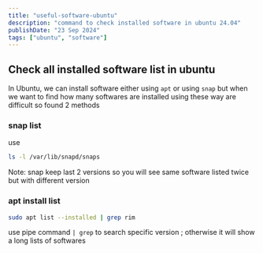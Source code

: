 ```yaml
---
title: "useful-software-ubuntu"
description: "command to check installed software in ubuntu 24.04"
publishDate: "23 Sep 2024"
tags: ["ubuntu", "software"]
---
```


## Check all installed software list in ubuntu

In Ubuntu, we can install software either using `apt` or using `snap` but when we want to find how many softwares are installed using these way are difficult  so found 2 methods

### snap list

use

```sh
ls -l /var/lib/snapd/snaps
```

 Note: snap keep last 2 versions so you will see same software listed twice but with different version

### apt install list

```sh
sudo apt list --installed | grep rim
```

use pipe command `| grep` to search specific version ; otherwise it will show a long lists of softwares
